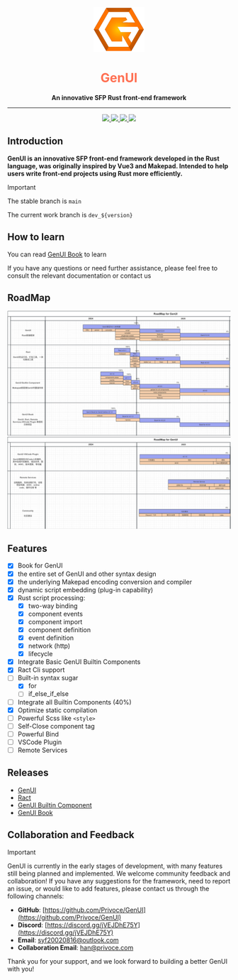 <div align="center">
  <img src="./README/imgs/genui.png" height="100px" width="auto" />
  <h1 style="color: #FF7053;">GenUI</h1>
  <strong>
    An innovative SFP Rust front-end framework
  </strong>
  <hr />
  <div>
    <a href="https://blog.rust-lang.org/2024/10/17/Rust-1.82.0.html">
      <img src="https://img.shields.io/badge/rustc-1.82.0%2B-orange?style=flat-square&logo=rust&logoColor=%23fff&labelColor=%23DEA584&color=%23DEA584"> 
    </a>
    <a href="https://blog.rust-lang.org/2024/10/17/Rust-1.82.0.html">
      <img src="https://img.shields.io/badge/edtion-2021-orange?style=flat-square&logo=rust&logoColor=%23fff&labelColor=%23DEA584&color=%23DEA584"> 
    </a>
    <a href="./LICENSE">
      <img src="https://img.shields.io/badge/License-MIT-orange?style=flat-square&logoColor=%23fff&labelColor=%2323B898&color=%2323B898">
    </a>
    <a href="https://privoce.github.io/GenUI.github.io">
      <img src="https://img.shields.io/badge/doc-github-orange?style=flat-square&labelColor=%23393B47&color=%23393B47"> 
    </a>
  </div>
</div>

## Introduction

**GenUI is an innovative SFP front-end framework developed in the Rust language, was originally inspired by Vue3 and Makepad. Intended to help users write front-end projects using Rust more efficiently.**

> [!IMPORTANT] 
>
> The stable branch is `main`
> 
> The current work branch is `dev_${version}`

## How to learn

You can read [GenUI Book](https://privoce.github.io/GenUI.github.io/gen/introduction.html) to learn

If you have any questions or need further assistance, please feel free to consult the relevant documentation or contact us

## RoadMap

![](./README/imgs/roadmap1.png)
![](./README/imgs/roadmap2.png)

## Features

- [x] Book for GenUI
- [x] the entire set of GenUI and other syntax design
- [x] the underlying Makepad encoding conversion and compiler
- [x] dynamic script embedding (plug-in capability)
- [x] Rust script processing: 
  - [x] two-way binding
  - [x] component events
  - [x] component import
  - [x] component definition
  - [x] event definition
  - [x] network (http)
  - [x] lifecycle
- [x] Integrate Basic GenUI Builtin Components
- [x] Ract Cli support
- [ ] Built-in syntax sugar
  - [x] for
  - [ ] if_else_if_else
- [ ] Integrate all Builtin Components (40%)
- [x] Optimize static compilation
- [ ] Powerful Scss like `<style>`
- [ ] Self-Close component tag
- [ ] Powerful Bind
- [ ] VSCode Plugin
- [ ] Remote Services

## Releases

- [GenUI](https://github.com/Privoce/GenUI/releases/tag/v0.1.0)
- [Ract](https://github.com/Privoce/ract/releases/tag/v0.1.1)
- [GenUI Builtin Component](https://github.com/Privoce/GenUI-Builtin-Component/releases/tag/v0.2.0)
- [GenUI Book](https://privoce.github.io/GenUI.github.io/index)

## Collaboration and Feedback
> [!IMPORTANT]
> GenUI is currently in the early stages of development, with many features still being planned and implemented. We welcome community feedback and collaboration! If you have any suggestions for the framework, need to report an issue, or would like to add features, please contact us through the following channels:

- **GitHub**: [https://github.com/Privoce/GenUI](https://github.com/Privoce/GenUI)
- **Discord**: [https://discord.gg/jVEJDhE75Y](https://discord.gg/jVEJDhE75Y)
- **Email**: [syf20020816@outlook.com](mailto:syf20020816@outlook.com)
- **Collaboration Email**: [han@privoce.com](mailto:han@privoce.com)


Thank you for your support, and we look forward to building a better GenUI with you!
